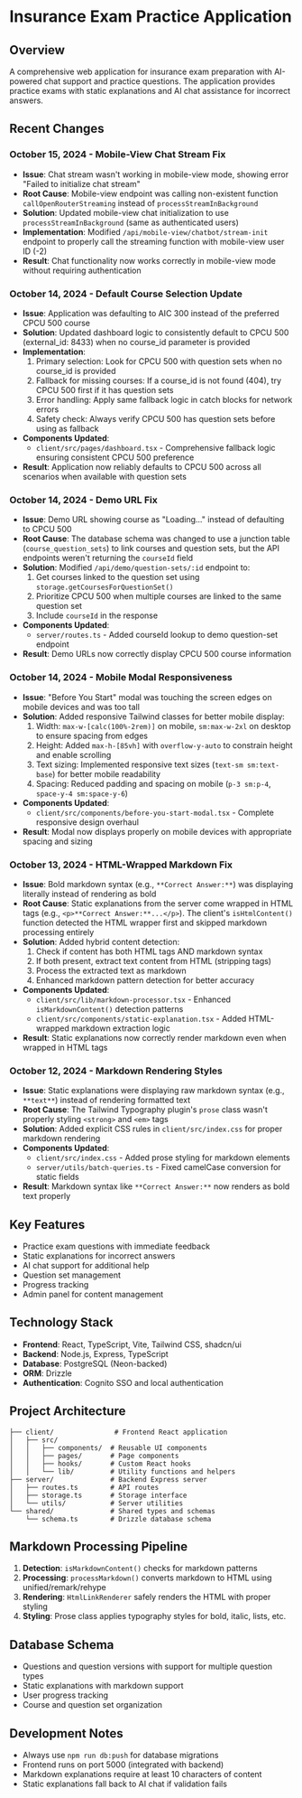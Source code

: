 # Insurance Exam Practice Application

## Overview
A comprehensive web application for insurance exam preparation with AI-powered chat support and practice questions. The application provides practice exams with static explanations and AI chat assistance for incorrect answers.

## Recent Changes

### October 15, 2024 - Mobile-View Chat Stream Fix
- **Issue**: Chat stream wasn't working in mobile-view mode, showing error "Failed to initialize chat stream"
- **Root Cause**: Mobile-view endpoint was calling non-existent function `callOpenRouterStreaming` instead of `processStreamInBackground`
- **Solution**: Updated mobile-view chat initialization to use `processStreamInBackground` (same as authenticated users)
- **Implementation**: Modified `/api/mobile-view/chatbot/stream-init` endpoint to properly call the streaming function with mobile-view user ID (-2)
- **Result**: Chat functionality now works correctly in mobile-view mode without requiring authentication

### October 14, 2024 - Default Course Selection Update
- **Issue**: Application was defaulting to AIC 300 instead of the preferred CPCU 500 course
- **Solution**: Updated dashboard logic to consistently default to CPCU 500 (external_id: 8433) when no course_id parameter is provided
- **Implementation**: 
  1. Primary selection: Look for CPCU 500 with question sets when no course_id is provided
  2. Fallback for missing courses: If a course_id is not found (404), try CPCU 500 first if it has question sets
  3. Error handling: Apply same fallback logic in catch blocks for network errors
  4. Safety check: Always verify CPCU 500 has question sets before using as fallback
- **Components Updated**:
  - `client/src/pages/dashboard.tsx` - Comprehensive fallback logic ensuring consistent CPCU 500 preference
- **Result**: Application now reliably defaults to CPCU 500 across all scenarios when available with question sets

### October 14, 2024 - Demo URL Fix
- **Issue**: Demo URL showing course as "Loading..." instead of defaulting to CPCU 500
- **Root Cause**: The database schema was changed to use a junction table (`course_question_sets`) to link courses and question sets, but the API endpoints weren't returning the `courseId` field
- **Solution**: Modified `/api/demo/question-sets/:id` endpoint to:
  1. Get courses linked to the question set using `storage.getCoursesForQuestionSet()`
  2. Prioritize CPCU 500 when multiple courses are linked to the same question set
  3. Include `courseId` in the response
- **Components Updated**: 
  - `server/routes.ts` - Added courseId lookup to demo question-set endpoint
- **Result**: Demo URLs now correctly display CPCU 500 course information

### October 14, 2024 - Mobile Modal Responsiveness
- **Issue**: "Before You Start" modal was touching the screen edges on mobile devices and was too tall
- **Solution**: Added responsive Tailwind classes for better mobile display:
  1. Width: `max-w-[calc(100%-2rem)]` on mobile, `sm:max-w-2xl` on desktop to ensure spacing from edges
  2. Height: Added `max-h-[85vh]` with `overflow-y-auto` to constrain height and enable scrolling
  3. Text sizing: Implemented responsive text sizes (`text-sm sm:text-base`) for better mobile readability
  4. Spacing: Reduced padding and spacing on mobile (`p-3 sm:p-4`, `space-y-4 sm:space-y-6`)
- **Components Updated**: 
  - `client/src/components/before-you-start-modal.tsx` - Complete responsive design overhaul
- **Result**: Modal now displays properly on mobile devices with appropriate spacing and sizing

### October 13, 2024 - HTML-Wrapped Markdown Fix
- **Issue**: Bold markdown syntax (e.g., `**Correct Answer:**`) was displaying literally instead of rendering as bold
- **Root Cause**: Static explanations from the server come wrapped in HTML tags (e.g., `<p>**Correct Answer:**...</p>`). The client's `isHtmlContent()` function detected the HTML wrapper first and skipped markdown processing entirely
- **Solution**: Added hybrid content detection:
  1. Check if content has both HTML tags AND markdown syntax
  2. If both present, extract text content from HTML (stripping tags)
  3. Process the extracted text as markdown
  4. Enhanced markdown pattern detection for better accuracy
- **Components Updated**:
  - `client/src/lib/markdown-processor.tsx` - Enhanced `isMarkdownContent()` detection patterns
  - `client/src/components/static-explanation.tsx` - Added HTML-wrapped markdown extraction logic
- **Result**: Static explanations now correctly render markdown even when wrapped in HTML tags

### October 12, 2024 - Markdown Rendering Styles
- **Issue**: Static explanations were displaying raw markdown syntax (e.g., `**text**`) instead of rendering formatted text
- **Root Cause**: The Tailwind Typography plugin's `prose` class wasn't properly styling `<strong>` and `<em>` tags
- **Solution**: Added explicit CSS rules in `client/src/index.css` for proper markdown rendering
- **Components Updated**:
  - `client/src/index.css` - Added prose styling for markdown elements
  - `server/utils/batch-queries.ts` - Fixed camelCase conversion for static fields
- **Result**: Markdown syntax like `**Correct Answer:**` now renders as bold text properly

## Key Features
- Practice exam questions with immediate feedback
- Static explanations for incorrect answers
- AI chat support for additional help
- Question set management
- Progress tracking
- Admin panel for content management

## Technology Stack
- **Frontend**: React, TypeScript, Vite, Tailwind CSS, shadcn/ui
- **Backend**: Node.js, Express, TypeScript
- **Database**: PostgreSQL (Neon-backed)
- **ORM**: Drizzle
- **Authentication**: Cognito SSO and local authentication

## Project Architecture
```
├── client/               # Frontend React application
│   ├── src/
│   │   ├── components/  # Reusable UI components
│   │   ├── pages/       # Page components
│   │   ├── hooks/       # Custom React hooks
│   │   └── lib/         # Utility functions and helpers
├── server/              # Backend Express server
│   ├── routes.ts        # API routes
│   ├── storage.ts       # Storage interface
│   └── utils/           # Server utilities
└── shared/              # Shared types and schemas
    └── schema.ts        # Drizzle database schema
```

## Markdown Processing Pipeline
1. **Detection**: `isMarkdownContent()` checks for markdown patterns
2. **Processing**: `processMarkdown()` converts markdown to HTML using unified/remark/rehype
3. **Rendering**: `HtmlLinkRenderer` safely renders the HTML with proper styling
4. **Styling**: Prose class applies typography styles for bold, italic, lists, etc.

## Database Schema
- Questions and question versions with support for multiple question types
- Static explanations with markdown support
- User progress tracking
- Course and question set organization

## Development Notes
- Always use `npm run db:push` for database migrations
- Frontend runs on port 5000 (integrated with backend)
- Markdown explanations require at least 10 characters of content
- Static explanations fall back to AI chat if validation fails